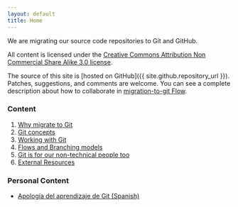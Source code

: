 ```yaml
---
layout: default
title: Home
---
```


We are migrating our source code repositories to Git and GitHub. 

All content is licensed under the [Creative Commons Attribution Non Commercial Share Alike 3.0 license](http://creativecommons.org/licenses/by-nc-sa/3.0/).

The source of this site is [hosted on GitHub]({{ site.github.repository_url }}). Patches, suggestions, and comments are welcome. You can see a complete description about how to collaborate in [migration-to-git Flow](/migration-to-git/4-flows/migration-to-git-flow.html).

### Content

1. [Why migrate to Git](1-why-migrate)
2. [Git concepts](2-concepts)
3. [Working with Git](3-working-with-git)
4. [Flows and Branching models](4-flows)
5. [Git is for our non-technical people too](5-non-technical)
6. [External Resources](external-resources.html)

### Personal Content

* [Apología del aprendizaje de Git (Spanish)](/migration-to-git/andresmoschini/learning-git-apology-es.html)